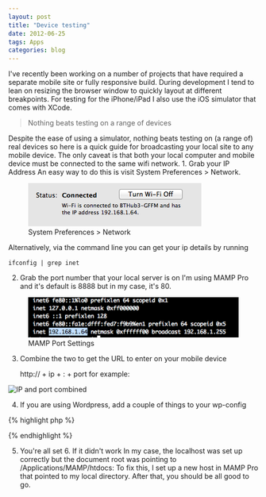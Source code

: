 ```yaml
---
layout: post
title: "Device testing"
date: 2012-06-25
tags: Apps
categories: blog
---
```

I've recently been working on a number of projects that have required a separate mobile site or fully responsive build. During development I tend to lean on resizing the browser window to quickly layout at different breakpoints. For testing for the iPhone/iPad I also use the iOS simulator that comes with XCode. <blockquote class="quote post-quote">
  Nothing beats testing on a range of devices
</blockquote> Despite the ease of using a simulator, nothing beats testing on (a range of) real devices so here is a quick guide for broadcasting your local site to any mobile device. The only caveat is that both your local computer and mobile device must be connected to the same wifi network. 1. Grab your IP Address An easy way to do this is visit System Preferences > Network. 

<figure> 
<img src="/images/Screen-Shot-2012-08-25-at-01.44.44.png" alt="MAMP port settings">
<figcaption>System Preferences > Network</figcaption> 
</figure> 

Alternatively, via the command line you can get your ip details by running 

	ifconfig | grep inet

2. Grab the port number that your local server is on I'm using MAMP Pro and it's default is 8888 but in my case, it's 80. 

<figure> 
<img src="/images/Screen-Shot-2012-08-25-at-01.46.10.png" alt="IP details">
<figcaption>MAMP Port Settings</figcaption> 
</figure> 

3. Combine the two to get the URL to enter on your mobile device 

	http:// + ip + : + port</code></pre> for example: 

![IP and port combined][4] 

4. If you are using Wordpress, add a couple of things to your wp-config 

{% highlight php %}
<?php 
// Setup local host for viewing on other devices
define('SITEURL', 'http://192.168.254.10:80');
define('WP_HOME', 'http://192.168.254.10:80'); ?>
{% endhighlight %}

5. You're all set 6. If it didn't work In my case, the localhost was set up correctly but the document root was pointing to /Applications/MAMP/htdocs: To fix this, I set up a new host in MAMP Pro that pointed to my local directory. After that, you should be all good to go.

 [1]: http://guyroutledge.co.uk/wp-content/uploads/2012/06/Screen-Shot-2012-08-25-at-01.44.44.png
 [2]: http://guyroutledge.co.uk/wp-content/uploads/2012/06/Screen-Shot-2012-08-25-at-01.46.10.png
 [3]: http://guyroutledge.co.uk/wp-content/uploads/2012/06/Screen-Shot-2012-08-25-at-01.47.58.png
 [4]: http://guyroutledge.co.uk/wp-content/uploads/2012/06/Screen-Shot-2012-08-25-at-01.49.05.png
